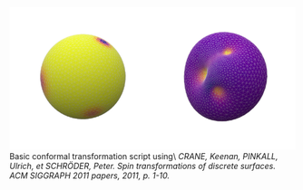 ![example](ballfig.png)
Basic conformal transformation script using\ 
_CRANE, Keenan, PINKALL, Ulrich, et SCHRÖDER, Peter. Spin transformations of discrete surfaces. ACM SIGGRAPH 2011 papers, 2011, p. 1-10._
